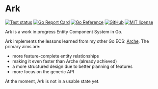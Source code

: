 # Ark

[![Test status](https://img.shields.io/github/actions/workflow/status/mlange-42/ark/tests.yml?branch=main&label=Tests&logo=github)](https://github.com/mlange-42/ark/actions/workflows/tests.yml)
[![Go Report Card](https://goreportcard.com/badge/github.com/mlange-42/ark)](https://goreportcard.com/report/github.com/mlange-42/ark)
[![Go Reference](https://img.shields.io/badge/reference-%23007D9C?logo=go&logoColor=white&labelColor=gray)](https://pkg.go.dev/github.com/mlange-42/ark)
[![GitHub](https://img.shields.io/badge/github-repo-blue?logo=github)](https://github.com/mlange-42/ark)
[![MIT license](https://img.shields.io/badge/MIT-brightgreen?label=license)](https://github.com/mlange-42/ark/blob/main/LICENSE)

Ark is a work in progress Entity Component System in Go.

Ark implements the lessons learned from my other Go ECS: [Arche](https://github.com/mlange-42/arche).
The primary aims are:

- more feature-complete entity relationships
- making it even faster than Arche (already achieved)
- a more structured design due to better planning of features
- more focus on the generic API

At the moment, Ark is not in a usable state yet.